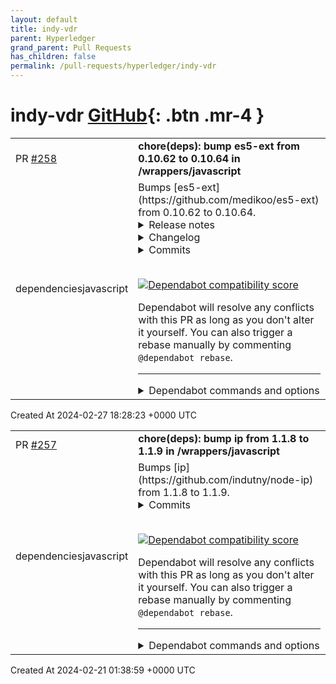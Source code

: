 ```yaml
---
layout: default
title: indy-vdr
parent: Hyperledger
grand_parent: Pull Requests
has_children: false
permalink: /pull-requests/hyperledger/indy-vdr
---
```


# indy-vdr <span class="fs-3 right-align">[GitHub](https://github.com/hyperledger/indy-vdr){: .btn .mr-4 }</span>


<div>
    <table>
        <tr>
            <td>
                PR <a href="https://github.com/hyperledger/indy-vdr/pull/258" class=".btn">#258</a>
            </td>
            <td>
                <b>
                    chore(deps): bump es5-ext from 0.10.62 to 0.10.64 in /wrappers/javascript
                </b>
            </td>
        </tr>
        <tr>
            <td>
                <span class="chip">dependencies</span><span class="chip">javascript</span>
            </td>
            <td>
                Bumps [es5-ext](https://github.com/medikoo/es5-ext) from 0.10.62 to 0.10.64.
<details>
<summary>Release notes</summary>
<p><em>Sourced from <a href="https://github.com/medikoo/es5-ext/releases">es5-ext's releases</a>.</em></p>
<blockquote>
<h2>0.10.64 (2024-02-27)</h2>
<h3>Bug Fixes</h3>
<ul>
<li>Revert update to postinstall script meant to fix Powershell issue, as it's a regression for some Linux terminals (<a href="https://github.com/medikoo/es5-ext/commit/c2e2bb90c295c4c582445a6f03b2a3ad0b22550a">c2e2bb9</a>)</li>
</ul>
<hr />
<p><a href="https://github.com/medikoo/es5-ext/compare/v0.10.63...v0.10.64">Comparison since last release</a></p>
<h2>0.10.63 (2024-02-23)</h2>
<h3>Bug Fixes</h3>
<ul>
<li>Do not rely on problematic regex (<a href="https://github.com/medikoo/es5-ext/commit/3551cdd7b2db08b1632841f819d008757d28e8e2">3551cdd</a>), addresses <a href="https://redirect.github.com/medikoo/es5-ext/issues/201">#201</a></li>
<li>Support ES2015+ function definitions in <code>function#toStringTokens()</code> (<a href="https://github.com/medikoo/es5-ext/commit/a52e95736690ad1d465ebcd9791d54570e294602">a52e957</a>), addresses <a href="https://redirect.github.com/medikoo/es5-ext/issues/021">#021</a></li>
<li>Ensure postinstall script does not crash on Windows, fixes <a href="https://redirect.github.com/medikoo/es5-ext/issues/181">#181</a> (<a href="https://github.com/medikoo/es5-ext/commit/bf8ed799d57df53096da9d908ff577f305e1366f">bf8ed79</a>)</li>
</ul>
<h3>Maintenance Improvements</h3>
<ul>
<li>Simplify the manifest message (<a href="https://github.com/medikoo/es5-ext/commit/7855319f41b9736639cf4555bd2c419f17addf55">7855319</a>)</li>
</ul>
<hr />
<p><a href="https://github.com/medikoo/es5-ext/compare/v0.10.62...v0.10.63">Comparison since last release</a></p>
</blockquote>
</details>
<details>
<summary>Changelog</summary>
<p><em>Sourced from <a href="https://github.com/medikoo/es5-ext/blob/main/CHANGELOG.md">es5-ext's changelog</a>.</em></p>
<blockquote>
<h3><a href="https://github.com/medikoo/es5-ext/compare/v0.10.63...v0.10.64">0.10.64</a> (2024-02-27)</h3>
<h3>Bug Fixes</h3>
<ul>
<li>Revert update to postinstall script meant to fix Powershell issue, as it's a regression for some Linux terminals (<a href="https://github.com/medikoo/es5-ext/commit/c2e2bb90c295c4c582445a6f03b2a3ad0b22550a">c2e2bb9</a>)</li>
</ul>
<h3><a href="https://github.com/medikoo/es5-ext/compare/v0.10.62...v0.10.63">0.10.63</a> (2024-02-23)</h3>
<h3>Bug Fixes</h3>
<ul>
<li>Do not rely on problematic regex (<a href="https://github.com/medikoo/es5-ext/commit/3551cdd7b2db08b1632841f819d008757d28e8e2">3551cdd</a>), addresses <a href="https://redirect.github.com/medikoo/es5-ext/issues/201">#201</a></li>
<li>Support ES2015+ function definitions in <code>function#toStringTokens()</code> (<a href="https://github.com/medikoo/es5-ext/commit/a52e95736690ad1d465ebcd9791d54570e294602">a52e957</a>), addresses <a href="https://redirect.github.com/medikoo/es5-ext/issues/021">#021</a></li>
<li>Ensure postinstall script does not crash on Windows, fixes <a href="https://redirect.github.com/medikoo/es5-ext/issues/181">#181</a> (<a href="https://github.com/medikoo/es5-ext/commit/bf8ed799d57df53096da9d908ff577f305e1366f">bf8ed79</a>)</li>
</ul>
<h3>Maintenance Improvements</h3>
<ul>
<li>Simplify the manifest message (<a href="https://github.com/medikoo/es5-ext/commit/7855319f41b9736639cf4555bd2c419f17addf55">7855319</a>)</li>
</ul>
</blockquote>
</details>
<details>
<summary>Commits</summary>
<ul>
<li><a href="https://github.com/medikoo/es5-ext/commit/f76b03d8c49ce4871f37f428c0e1d3ee6637fcc4"><code>f76b03d</code></a> chore: Release v0.10.64</li>
<li><a href="https://github.com/medikoo/es5-ext/commit/2881acda50de0848b456690769919ed4b86be489"><code>2881acd</code></a> chore: Bump dependencies</li>
<li><a href="https://github.com/medikoo/es5-ext/commit/c2e2bb90c295c4c582445a6f03b2a3ad0b22550a"><code>c2e2bb9</code></a> fix: Revert update meant to fix Powershell issue, as it's a regression</li>
<li><a href="https://github.com/medikoo/es5-ext/commit/16f2b7253d3d8d499d8cf1d3ca76c585da7f08d3"><code>16f2b72</code></a> docs: Fix date in the changelog</li>
<li><a href="https://github.com/medikoo/es5-ext/commit/de4e03c4776a303284142f73f3f181a070615817"><code>de4e03c</code></a> chore: Release v0.10.63</li>
<li><a href="https://github.com/medikoo/es5-ext/commit/3fd53b755ec883be8f119c747f0b04130741e456"><code>3fd53b7</code></a> chore: Upgrade<code> lint-staged</code> to v13</li>
<li><a href="https://github.com/medikoo/es5-ext/commit/bf8ed799d57df53096da9d908ff577f305e1366f"><code>bf8ed79</code></a> chore: Ensure postinstall script does not crash on Windows</li>
<li><a href="https://github.com/medikoo/es5-ext/commit/2cbbb0717bd8de6e38fcba1f0d45bc876e7a1951"><code>2cbbb07</code></a> chore: Bump dependencies</li>
<li><a href="https://github.com/medikoo/es5-ext/commit/22d0416ea170000a115609f22a560dfa9193ebb0"><code>22d0416</code></a> chore: Bump LICENSE year</li>
<li><a href="https://github.com/medikoo/es5-ext/commit/a52e95736690ad1d465ebcd9791d54570e294602"><code>a52e957</code></a> fix: Support ES2015+ function definitions in <code>function#toStringTokens()</code></li>
<li>Additional commits viewable in <a href="https://github.com/medikoo/es5-ext/compare/v0.10.62...v0.10.64">compare view</a></li>
</ul>
</details>
<br />


[![Dependabot compatibility score](https://dependabot-badges.githubapp.com/badges/compatibility_score?dependency-name=es5-ext&package-manager=npm_and_yarn&previous-version=0.10.62&new-version=0.10.64)](https://docs.github.com/en/github/managing-security-vulnerabilities/about-dependabot-security-updates#about-compatibility-scores)

Dependabot will resolve any conflicts with this PR as long as you don't alter it yourself. You can also trigger a rebase manually by commenting `@dependabot rebase`.

[//]: # (dependabot-automerge-start)
[//]: # (dependabot-automerge-end)

---

<details>
<summary>Dependabot commands and options</summary>
<br />

You can trigger Dependabot actions by commenting on this PR:
- `@dependabot rebase` will rebase this PR
- `@dependabot recreate` will recreate this PR, overwriting any edits that have been made to it
- `@dependabot merge` will merge this PR after your CI passes on it
- `@dependabot squash and merge` will squash and merge this PR after your CI passes on it
- `@dependabot cancel merge` will cancel a previously requested merge and block automerging
- `@dependabot reopen` will reopen this PR if it is closed
- `@dependabot close` will close this PR and stop Dependabot recreating it. You can achieve the same result by closing it manually
- `@dependabot show <dependency name> ignore conditions` will show all of the ignore conditions of the specified dependency
- `@dependabot ignore this major version` will close this PR and stop Dependabot creating any more for this major version (unless you reopen the PR or upgrade to it yourself)
- `@dependabot ignore this minor version` will close this PR and stop Dependabot creating any more for this minor version (unless you reopen the PR or upgrade to it yourself)
- `@dependabot ignore this dependency` will close this PR and stop Dependabot creating any more for this dependency (unless you reopen the PR or upgrade to it yourself)
You can disable automated security fix PRs for this repo from the [Security Alerts page](https://github.com/hyperledger/indy-vdr/network/alerts).

</details>
            </td>
        </tr>
    </table>
    <div class="right-align">
        Created At 2024-02-27 18:28:23 +0000 UTC
    </div>
</div>

<div>
    <table>
        <tr>
            <td>
                PR <a href="https://github.com/hyperledger/indy-vdr/pull/257" class=".btn">#257</a>
            </td>
            <td>
                <b>
                    chore(deps): bump ip from 1.1.8 to 1.1.9 in /wrappers/javascript
                </b>
            </td>
        </tr>
        <tr>
            <td>
                <span class="chip">dependencies</span><span class="chip">javascript</span>
            </td>
            <td>
                Bumps [ip](https://github.com/indutny/node-ip) from 1.1.8 to 1.1.9.
<details>
<summary>Commits</summary>
<ul>
<li><a href="https://github.com/indutny/node-ip/commit/1ecbf2fd8c0cc85e44c3b587d2de641f50dc0217"><code>1ecbf2f</code></a> 1.1.9</li>
<li><a href="https://github.com/indutny/node-ip/commit/6a3ada9b471b09d5f0f5be264911ab564bf67894"><code>6a3ada9</code></a> lib: fixed CVE-2023-42282 and added unit test</li>
<li>See full diff in <a href="https://github.com/indutny/node-ip/compare/v1.1.8...v1.1.9">compare view</a></li>
</ul>
</details>
<br />


[![Dependabot compatibility score](https://dependabot-badges.githubapp.com/badges/compatibility_score?dependency-name=ip&package-manager=npm_and_yarn&previous-version=1.1.8&new-version=1.1.9)](https://docs.github.com/en/github/managing-security-vulnerabilities/about-dependabot-security-updates#about-compatibility-scores)

Dependabot will resolve any conflicts with this PR as long as you don't alter it yourself. You can also trigger a rebase manually by commenting `@dependabot rebase`.

[//]: # (dependabot-automerge-start)
[//]: # (dependabot-automerge-end)

---

<details>
<summary>Dependabot commands and options</summary>
<br />

You can trigger Dependabot actions by commenting on this PR:
- `@dependabot rebase` will rebase this PR
- `@dependabot recreate` will recreate this PR, overwriting any edits that have been made to it
- `@dependabot merge` will merge this PR after your CI passes on it
- `@dependabot squash and merge` will squash and merge this PR after your CI passes on it
- `@dependabot cancel merge` will cancel a previously requested merge and block automerging
- `@dependabot reopen` will reopen this PR if it is closed
- `@dependabot close` will close this PR and stop Dependabot recreating it. You can achieve the same result by closing it manually
- `@dependabot show <dependency name> ignore conditions` will show all of the ignore conditions of the specified dependency
- `@dependabot ignore this major version` will close this PR and stop Dependabot creating any more for this major version (unless you reopen the PR or upgrade to it yourself)
- `@dependabot ignore this minor version` will close this PR and stop Dependabot creating any more for this minor version (unless you reopen the PR or upgrade to it yourself)
- `@dependabot ignore this dependency` will close this PR and stop Dependabot creating any more for this dependency (unless you reopen the PR or upgrade to it yourself)
You can disable automated security fix PRs for this repo from the [Security Alerts page](https://github.com/hyperledger/indy-vdr/network/alerts).

</details>
            </td>
        </tr>
    </table>
    <div class="right-align">
        Created At 2024-02-21 01:38:59 +0000 UTC
    </div>
</div>

